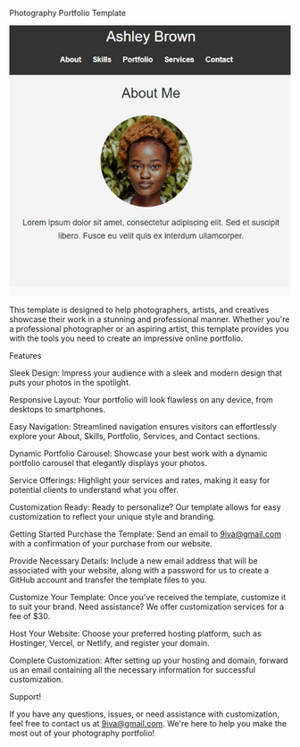Photography Portfolio Template

![Alt text](assets/img.png)

 This template is designed to help photographers, artists, and creatives showcase their work in a stunning and professional manner. Whether you're a professional photographer or an aspiring artist, this template provides you with the tools you need to create an impressive online portfolio.

Features

Sleek Design: 
Impress your audience with a sleek and modern design that puts your photos in the spotlight.

Responsive Layout: 
Your portfolio will look flawless on any device, from desktops to smartphones.

Easy Navigation: 
Streamlined navigation ensures visitors can effortlessly explore your About, Skills, Portfolio, Services, and Contact sections.

Dynamic Portfolio Carousel: 
Showcase your best work with a dynamic portfolio carousel that elegantly displays your photos.

Service Offerings: 
Highlight your services and rates, making it easy for potential clients to understand what you offer.

Customization Ready: 
Ready to personalize? Our template allows for easy customization to reflect your unique style and branding.

Getting Started
Purchase the Template: 
Send an email to 9iva@gmail.com with a confirmation of your purchase from our website.

Provide Necessary Details: 
Include a new email address that will be associated with your website, along with a password for us to create a GitHub account and transfer the template files to you.

Customize Your Template: 
Once you've received the template, customize it to suit your brand. Need assistance? We offer customization services for a fee of $30.

Host Your Website: 
Choose your preferred hosting platform, such as Hostinger, Vercel, or Netlify, and register your domain.

Complete Customization: 
After setting up your hosting and domain, forward us an email containing all the necessary information for successful customization.

Support!

If you have any questions, issues, or need assistance with customization, feel free to contact us at 9iva@gmail.com. We're here to help you make the most out of your photography portfolio!